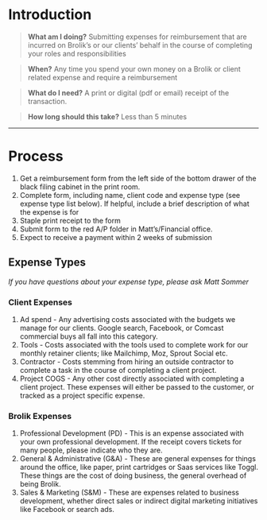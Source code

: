 <!-- TITLE: Reimbursement Submission -->
<!-- SUBTITLE: A quick summary of Reimbursement Submission -->

# Introduction

> **What am I doing?**
Submitting expenses for reimbursement that are incurred on Brolik’s or our clients’ behalf in the course of completing your roles and responsibilities

> **When?**
Any time you spend your own money on a Brolik or client related expense and require a reimbursement

> **What do I need?**
A print or digital (pdf or email) receipt of the transaction.

> **How long should this take?**
Less than 5 minutes

-----
# Process
1. Get a reimbursement form from the left side of the bottom drawer of the black filing cabinet in the print room.
2. Complete form, including name, client code and expense type (see expense type list below). If helpful, include a brief description of what the expense is for
3. Staple print receipt to the form
4. Submit form to the red A/P folder in Matt’s/Financial office.
5. Expect to receive a payment within 2 weeks of submission

## Expense Types
*If you have questions about your expense type, please ask Matt Sommer*

### Client Expenses

1. Ad spend - Any advertising costs associated with the budgets we manage for our clients. Google search, Facebook, or Comcast commercial buys all fall into this category.
2. Tools - Costs associated with the tools used to complete work for our monthly retainer clients; like Mailchimp, Moz, Sprout Social etc.
3. Contractor - Costs stemming from hiring an outside contractor to complete a task in the course of completing a client project.
4. Project COGS - Any other cost directly associated with completing a client project. These expenses will either be passed to the customer, or tracked as a project specific expense.

### Brolik Expenses

1. Professional Development (PD) - This is an expense associated with your own professional development. If the receipt covers tickets for many people, please indicate who they are.
2. General & Administrative (G&A) - These are general expenses for things around the office, like paper, print cartridges or Saas services like Toggl. These things are the cost of doing business, the general overhead of being Brolik.
3. Sales & Marketing (S&M) - These are expenses related to business development, whether direct sales or indirect digital marketing initiatives like Facebook or search ads.

